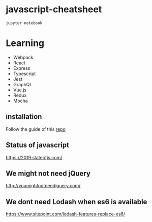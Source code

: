 # javascript-cheatsheet
```
jupyter notebook
```

# Learning
* Webpack
* React
* Express
* Typescript
* Jest
* GraphQL
* Vue.js
* Redux
* Mocha


## installation
Follow the guide of this [repo](https://github.com/n-riesco/ijavascript#installation)

## Status of javascript
https://2019.stateofjs.com/

## We might not need jQuery
http://youmightnotneedjquery.com/

## We dont need Lodash when es6 is available
https://www.sitepoint.com/lodash-features-replace-es6/ 
 
